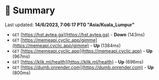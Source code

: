 # 📖 Summary
Last updated: **14/6/2023, 7:06:17 PTG "Asia/Kuala_Lumpur"**

- `GET` [https://hst.aytea.ga](https://hst.aytea.ga) - **Down** (143ms)
- `GET` [https://memeapi.cyclic.app/gimme](https://memeapi.cyclic.app/gimme) - **Up** (1384ms)
- `GET` [https://memeapi.cyclic.app](https://memeapi.cyclic.app) - **Up** (967ms)
- `GET` [https://klik.ml/health](https://klik.ml/health) - **Up** (696ms)
- `GET` [https://dumb.onrender.com](https://dumb.onrender.com) - **Up** (800ms)
